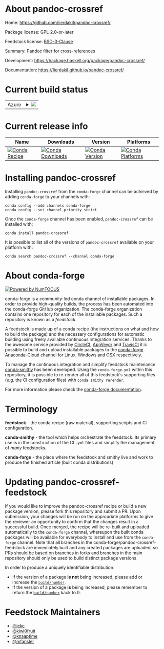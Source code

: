About pandoc-crossref
=====================

Home: https://github.com/lierdakil/pandoc-crossref/

Package license: GPL-2.0-or-later

Feedstock license: [BSD-3-Clause](https://github.com/conda-forge/pandoc-crossref-feedstock/blob/master/LICENSE.txt)

Summary: Pandoc filter for cross-references

Development: https://hackage.haskell.org/package/pandoc-crossref/

Documentation: https://lierdakil.github.io/pandoc-crossref/

Current build status
====================


<table>
    
  <tr>
    <td>Azure</td>
    <td>
      <details>
        <summary>
          <a href="https://dev.azure.com/conda-forge/feedstock-builds/_build/latest?definitionId=6095&branchName=master">
            <img src="https://dev.azure.com/conda-forge/feedstock-builds/_apis/build/status/pandoc-crossref-feedstock?branchName=master">
          </a>
        </summary>
        <table>
          <thead><tr><th>Variant</th><th>Status</th></tr></thead>
          <tbody><tr>
              <td>linux_64</td>
              <td>
                <a href="https://dev.azure.com/conda-forge/feedstock-builds/_build/latest?definitionId=6095&branchName=master">
                  <img src="https://dev.azure.com/conda-forge/feedstock-builds/_apis/build/status/pandoc-crossref-feedstock?branchName=master&jobName=linux&configuration=linux_64_" alt="variant">
                </a>
              </td>
            </tr><tr>
              <td>osx_64</td>
              <td>
                <a href="https://dev.azure.com/conda-forge/feedstock-builds/_build/latest?definitionId=6095&branchName=master">
                  <img src="https://dev.azure.com/conda-forge/feedstock-builds/_apis/build/status/pandoc-crossref-feedstock?branchName=master&jobName=osx&configuration=osx_64_" alt="variant">
                </a>
              </td>
            </tr><tr>
              <td>win_64</td>
              <td>
                <a href="https://dev.azure.com/conda-forge/feedstock-builds/_build/latest?definitionId=6095&branchName=master">
                  <img src="https://dev.azure.com/conda-forge/feedstock-builds/_apis/build/status/pandoc-crossref-feedstock?branchName=master&jobName=win&configuration=win_64_" alt="variant">
                </a>
              </td>
            </tr>
          </tbody>
        </table>
      </details>
    </td>
  </tr>
</table>

Current release info
====================

| Name | Downloads | Version | Platforms |
| --- | --- | --- | --- |
| [![Conda Recipe](https://img.shields.io/badge/recipe-pandoc--crossref-green.svg)](https://anaconda.org/conda-forge/pandoc-crossref) | [![Conda Downloads](https://img.shields.io/conda/dn/conda-forge/pandoc-crossref.svg)](https://anaconda.org/conda-forge/pandoc-crossref) | [![Conda Version](https://img.shields.io/conda/vn/conda-forge/pandoc-crossref.svg)](https://anaconda.org/conda-forge/pandoc-crossref) | [![Conda Platforms](https://img.shields.io/conda/pn/conda-forge/pandoc-crossref.svg)](https://anaconda.org/conda-forge/pandoc-crossref) |

Installing pandoc-crossref
==========================

Installing `pandoc-crossref` from the `conda-forge` channel can be achieved by adding `conda-forge` to your channels with:

```
conda config --add channels conda-forge
conda config --set channel_priority strict
```

Once the `conda-forge` channel has been enabled, `pandoc-crossref` can be installed with:

```
conda install pandoc-crossref
```

It is possible to list all of the versions of `pandoc-crossref` available on your platform with:

```
conda search pandoc-crossref --channel conda-forge
```


About conda-forge
=================

[![Powered by NumFOCUS](https://img.shields.io/badge/powered%20by-NumFOCUS-orange.svg?style=flat&colorA=E1523D&colorB=007D8A)](http://numfocus.org)

conda-forge is a community-led conda channel of installable packages.
In order to provide high-quality builds, the process has been automated into the
conda-forge GitHub organization. The conda-forge organization contains one repository
for each of the installable packages. Such a repository is known as a *feedstock*.

A feedstock is made up of a conda recipe (the instructions on what and how to build
the package) and the necessary configurations for automatic building using freely
available continuous integration services. Thanks to the awesome service provided by
[CircleCI](https://circleci.com/), [AppVeyor](https://www.appveyor.com/)
and [TravisCI](https://travis-ci.com/) it is possible to build and upload installable
packages to the [conda-forge](https://anaconda.org/conda-forge)
[Anaconda-Cloud](https://anaconda.org/) channel for Linux, Windows and OSX respectively.

To manage the continuous integration and simplify feedstock maintenance
[conda-smithy](https://github.com/conda-forge/conda-smithy) has been developed.
Using the ``conda-forge.yml`` within this repository, it is possible to re-render all of
this feedstock's supporting files (e.g. the CI configuration files) with ``conda smithy rerender``.

For more information please check the [conda-forge documentation](https://conda-forge.org/docs/).

Terminology
===========

**feedstock** - the conda recipe (raw material), supporting scripts and CI configuration.

**conda-smithy** - the tool which helps orchestrate the feedstock.
                   Its primary use is in the construction of the CI ``.yml`` files
                   and simplify the management of *many* feedstocks.

**conda-forge** - the place where the feedstock and smithy live and work to
                  produce the finished article (built conda distributions)


Updating pandoc-crossref-feedstock
==================================

If you would like to improve the pandoc-crossref recipe or build a new
package version, please fork this repository and submit a PR. Upon submission,
your changes will be run on the appropriate platforms to give the reviewer an
opportunity to confirm that the changes result in a successful build. Once
merged, the recipe will be re-built and uploaded automatically to the
`conda-forge` channel, whereupon the built conda packages will be available for
everybody to install and use from the `conda-forge` channel.
Note that all branches in the conda-forge/pandoc-crossref-feedstock are
immediately built and any created packages are uploaded, so PRs should be based
on branches in forks and branches in the main repository should only be used to
build distinct package versions.

In order to produce a uniquely identifiable distribution:
 * If the version of a package **is not** being increased, please add or increase
   the [``build/number``](https://docs.conda.io/projects/conda-build/en/latest/resources/define-metadata.html#build-number-and-string).
 * If the version of a package **is** being increased, please remember to return
   the [``build/number``](https://docs.conda.io/projects/conda-build/en/latest/resources/define-metadata.html#build-number-and-string)
   back to 0.

Feedstock Maintainers
=====================

* [@ickc](https://github.com/ickc/)
* [@kiwi0fruit](https://github.com/kiwi0fruit/)
* [@knaaptime](https://github.com/knaaptime/)
* [@mfansler](https://github.com/mfansler/)

